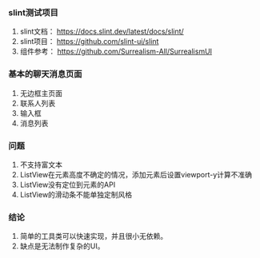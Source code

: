 ### slint测试项目

1. slint文档： https://docs.slint.dev/latest/docs/slint/
2. slint项目： https://github.com/slint-ui/slint
3. 组件参考： https://github.com/Surrealism-All/SurrealismUI

### 基本的聊天消息页面
1. 无边框主页面
2. 联系人列表
3. 输入框
4. 消息列表

### 问题
1. 不支持富文本
2. ListView在元素高度不确定的情况，添加元素后设置viewport-y计算不准确
3. ListView没有定位到元素的API
4. ListView的滑动条不能单独定制风格

### 结论
1. 简单的工具类可以快速实现，并且很小无依赖。
2. 缺点是无法制作复杂的UI。